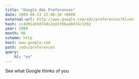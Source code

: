 ```yaml
---
title: "Google Ads Preferences"
date: 2009-06-23 22:48:10 +0000
external-url: http://www.google.com/ads/preferences?hl=en
hash: cc4d91a59d74dc2ed1f86ae8d74c1392
year: 2009
month: 06
scheme: http
host: www.google.com
path: /ads/preferences
query:
    hl: "en"
---
```


See what Google thinks of you  <blockquote>  </blockquote> 
